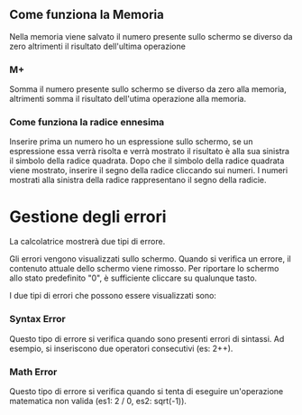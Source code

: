 ## Come funziona la Memoria
Nella memoria viene salvato il numero presente sullo schermo se diverso da zero altrimenti il risultato dell'ultima operazione

### M+
Somma il numero presente sullo schermo se diverso da zero alla memoria, altrimenti somma il risultato dell'utima operazione alla memoria.

### Come funziona la radice ennesima
Inserire prima un numero ho un espressione sullo schermo, se un espressione essa verrà risolta e verrà mostrato il risultato è alla sua sinistra il simbolo della radice quadrata. Dopo che il simbolo della radice quadrata viene mostrato, inserire il segno della radice cliccando sui numeri. I numeri mostrati alla sinistra della radice rappresentano il segno della radicie.

# Gestione degli errori

La calcolatrice mostrerà due tipi di errore.

Gli errori vengono visualizzati sullo schermo. 
Quando si verifica un errore, il contenuto attuale dello schermo viene rimosso. Per riportare lo schermo allo stato predefinito "0", è sufficiente cliccare su qualunque tasto.

I due tipi di errori che possono essere visualizzati sono:

### Syntax Error
Questo tipo di errore si verifica quando sono presenti errori di sintassi. Ad esempio, si inseriscono due operatori consecutivi (es: 2++).

### Math Error
Questo tipo di errore si verifica quando si tenta di eseguire un'operazione matematica non valida (es1: 2 / 0, es2: sqrt(-1)).
